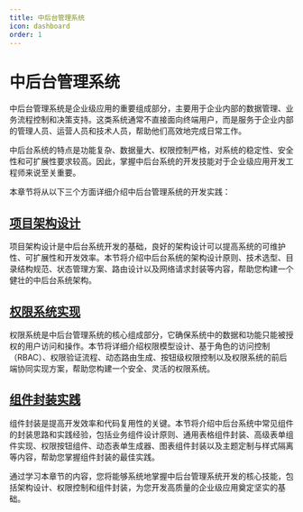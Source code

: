 ```yaml
---
title: 中后台管理系统
icon: dashboard
order: 1
---
```


# 中后台管理系统

中后台管理系统是企业级应用的重要组成部分，主要用于企业内部的数据管理、业务流程控制和决策支持。这类系统通常不直接面向终端用户，而是服务于企业内部的管理人员、运营人员和技术人员，帮助他们高效地完成日常工作。

中后台系统的特点是功能复杂、数据量大、权限控制严格，对系统的稳定性、安全性和可扩展性要求较高。因此，掌握中后台系统的开发技能对于企业级应用开发工程师来说至关重要。

本章节将从以下三个方面详细介绍中后台管理系统的开发实践：

## [项目架构设计](./01-项目架构设计.md)

项目架构设计是中后台系统开发的基础，良好的架构设计可以提高系统的可维护性、可扩展性和开发效率。本节将介绍中后台系统的架构设计原则、技术选型、目录结构规范、状态管理方案、路由设计以及网络请求封装等内容，帮助您构建一个健壮的中后台系统架构。

## [权限系统实现](./02-权限系统实现.md)

权限系统是中后台管理系统的核心组成部分，它确保系统中的数据和功能只能被授权的用户访问和操作。本节将详细介绍权限模型设计、基于角色的访问控制（RBAC）、权限验证流程、动态路由生成、按钮级权限控制以及权限系统的前后端协同实现方案，帮助您构建一个安全、灵活的权限系统。

## [组件封装实践](./03-组件封装实践.md)

组件封装是提高开发效率和代码复用性的关键。本节将介绍中后台系统中常见组件的封装思路和实践经验，包括业务组件设计原则、通用表格组件封装、高级表单组件实现、权限按钮组件、动态表单生成器、图表组件封装以及主题定制与样式隔离等内容，帮助您掌握组件封装的最佳实践。

通过学习本章节的内容，您将能够系统地掌握中后台管理系统开发的核心技能，包括架构设计、权限控制和组件封装，为您开发高质量的企业级应用奠定坚实的基础。